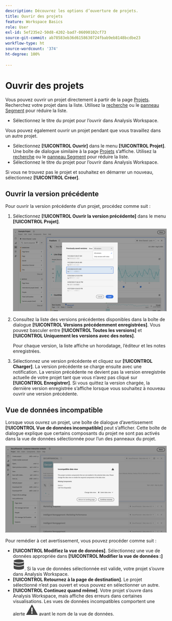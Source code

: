 ```yaml
---
description: Découvrez les options d’ouverture de projets.
title: Ouvrir des projets
feature: Workspace Basics
role: User
exl-id: 5ef235e2-50d8-4202-bad7-06090102cf73
source-git-commit: ab78583eb36d6158630724fbab9eb8148bcdbe23
workflow-type: ht
source-wordcount: '374'
ht-degree: 100%

---
```


# Ouvrir des projets

Vous pouvez ouvrir un projet directement à partir de la page [Projets](/help/analysis-workspace/build-workspace-project/freeform-overview.md). Recherchez votre projet dans la liste. Utilisez la [recherche](/help/analysis-workspace/build-workspace-project/freeform-overview.md#search) ou le [panneau Segment](/help/analysis-workspace/build-workspace-project/freeform-overview.md#segment-panel) pour réduire la liste.

* Sélectionnez le titre du projet pour l’ouvrir dans Analysis Workspace.

Vous pouvez également ouvrir un projet pendant que vous travaillez dans un autre projet.

* Sélectionnez **[!UICONTROL Ouvrir]** dans le menu **[!UICONTROL Projet]**. Une boîte de dialogue similaire à la page [Projets](/help/analysis-workspace/build-workspace-project/freeform-overview.md) s’affiche.  Utilisez la [recherche](/help/analysis-workspace/build-workspace-project/freeform-overview.md#search) ou le [panneau Segment](/help/analysis-workspace/build-workspace-project/freeform-overview.md#segment-panel) pour réduire la liste.
* Sélectionnez le titre du projet pour l’ouvrir dans Analysis Workspace.

Si vous ne trouvez pas le projet et souhaitez en démarrer un nouveau, sélectionnez **[!UICONTROL Créer]**.

## Ouvrir la version précédente

Pour ouvrir la version précédente d’un projet, procédez comme suit :

1. Sélectionnez **[!UICONTROL Ouvrir la version précédente]** dans le menu **[!UICONTROL Projet]**.

   ![Liste des versions de projet enregistrées précédemment et des options pour afficher Toutes les versions ou Uniquement les versions avec des notes.](assets/open-previously-saved.png)

1. Consultez la liste des versions précédentes disponibles dans la boîte de dialogue **[!UICONTROL Versions précédemment enregistrées]**. Vous pouvez basculer entre **[!UICONTROL Toutes les versions]** et **[!UICONTROL Uniquement les versions avec des notes]**.

   Pour chaque version, la liste affiche un horodatage, l’éditeur et les notes enregistrées.


1. Sélectionnez une version précédente et cliquez sur **[!UICONTROL Charger]**.
La version précédente se charge ensuite avec une notification. La version précédente ne devient pas la version enregistrée actuelle de votre projet tant que vous n’avez pas cliqué sur **[!UICONTROL Enregistrer]**. Si vous quittez la version chargée, la dernière version enregistrée s’affiche lorsque vous souhaitez à nouveau ouvrir une version précédente.


## Vue de données incompatible

Lorsque vous ouvrez un projet, une boîte de dialogue d’avertissement **[!UICONTROL Vue de données incompatible]** peut s’afficher. Cette boîte de dialogue explique que certains composants du projet ne sont pas activés dans la vue de données sélectionnée pour l’un des panneaux du projet.

![Incompatible](assets/incompatible-data-view.png)

Pour remédier à cet avertissement, vous pouvez procéder comme suit :

* **[!UICONTROL Modifiez la vue de données]**. Sélectionnez une vue de données appropriée dans **[!UICONTROL Modifier la vue de données :]** ![Données](/help/assets/icons/Data.svg). Si la vue de données sélectionnée est valide, votre projet s’ouvre dans Analysis Workspace.
* **[!UICONTROL Retournez à la page de destination]**. Le projet sélectionné n’est pas ouvert et vous pouvez en sélectionner un autre.
* **[!UICONTROL Continuez quand même]**. Votre projet s’ouvre dans Analysis Workspace, mais affiche des erreurs dans certaines visualisations. Les vues de données incompatibles comportent une alerte ![Alerte](/help/assets/icons/Alert.svg) avant le nom de la vue de données.
